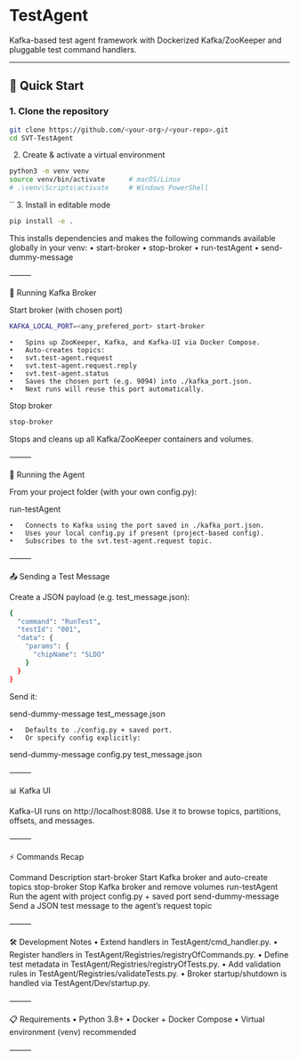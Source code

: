 
# TestAgent

Kafka-based test agent framework with Dockerized Kafka/ZooKeeper and pluggable test command handlers.

---

## 🚀 Quick Start

### 1. Clone the repository
```bash
git clone https://github.com/<your-org>/<your-repo>.git
cd SVT-TestAgent
``````

2. Create & activate a virtual environment

```bash
python3 -m venv venv
source venv/bin/activate      # macOS/Linux
# .\venv\Scripts\activate     # Windows PowerShell
````
``
3. Install in editable mode

```bash
pip install -e .
```

This installs dependencies and makes the following commands available globally in your venv:
	•	start-broker
	•	stop-broker
	•	run-testAgent
	•	send-dummy-message

⸻

🐳 Running Kafka Broker

Start broker (with chosen port)
```bash
KAFKA_LOCAL_PORT=<any_prefered_port> start-broker
```

	•	Spins up ZooKeeper, Kafka, and Kafka-UI via Docker Compose.
	•	Auto-creates topics:
	•	svt.test-agent.request
	•	svt.test-agent.request.reply
	•	svt.test-agent.status
	•	Saves the chosen port (e.g. 9094) into ./kafka_port.json.
	•	Next runs will reuse this port automatically.

Stop broker

```bash
stop-broker
```

Stops and cleans up all Kafka/ZooKeeper containers and volumes.

⸻

🧪 Running the Agent

From your project folder (with your own config.py):

run-testAgent

	•	Connects to Kafka using the port saved in ./kafka_port.json.
	•	Uses your local config.py if present (project-based config).
	•	Subscribes to the svt.test-agent.request topic.

⸻

📤 Sending a Test Message

Create a JSON payload (e.g. test_message.json):
```bash
{
  "command": "RunTest",
  "testId": "001",
  "data": {
    "params": {
      "chipName": "SLDO"
    }
  }
}
```

Send it:

send-dummy-message test_message.json

	•	Defaults to ./config.py + saved port.
	•	Or specify config explicitly:

send-dummy-message config.py test_message.json


⸻

📊 Kafka UI

Kafka-UI runs on http://localhost:8088.
Use it to browse topics, partitions, offsets, and messages.

⸻

⚡ Commands Recap

Command	Description
start-broker	Start Kafka broker and auto-create topics
stop-broker	Stop Kafka broker and remove volumes
run-testAgent	Run the agent with project config.py + saved port
send-dummy-message	Send a JSON test message to the agent’s request topic


⸻

🛠 Development Notes
	•	Extend handlers in TestAgent/cmd_handler.py.
	•	Register handlers in TestAgent/Registries/registryOfCommands.py.
	•	Define test metadata in TestAgent/Registries/registryOfTests.py.
	•	Add validation rules in TestAgent/Registries/validateTests.py.
	•	Broker startup/shutdown is handled via TestAgent/Dev/startup.py.

⸻

📋 Requirements
	•	Python 3.8+
	•	Docker + Docker Compose
	•	Virtual environment (venv) recommended

⸻